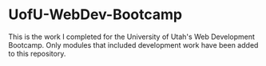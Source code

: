 # UofU-WebDev-Bootcamp
This is the work I completed for the University of Utah's Web Development Bootcamp.
Only modules that included development work have been added to this repository.
